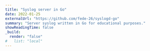 ```yaml
---
title: "Syslog server in Go"
date: 2022-01-25
externalUrl: "https://github.com/fede-26/syslogd-go"
summary: "Server syslog written in Go for educational purposes."
showReadingTime: false
_build:
  render: "false"
#   list: "local"
---
```

